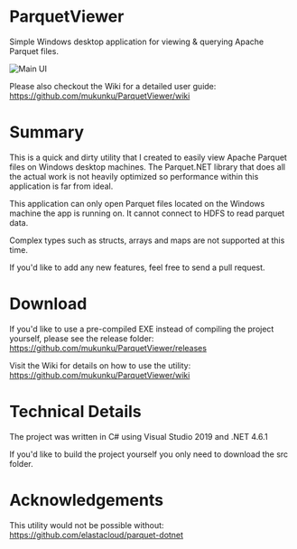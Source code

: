 # ParquetViewer
Simple Windows desktop application for viewing & querying Apache Parquet files. 

![Main UI](https://github.com/mukunku/ParquetViewer/blob/master/wiki_images/main_screenshot3.png)

Please also checkout the Wiki for a detailed user guide: https://github.com/mukunku/ParquetViewer/wiki

# Summary
This is a quick and dirty utility that I created to easily view Apache Parquet files on Windows desktop machines. 
The Parquet.NET library that does all the actual work is not heavily optimized so performance within this application
is far from ideal.

This application can only open Parquet files located on the Windows machine the app is running on. It cannot connect to HDFS to read parquet data. 

Complex types such as structs, arrays and maps are not supported at this time.

If you'd like to add any new features, feel free to send a pull request.

# Download
If you'd like to use a pre-compiled EXE instead of compiling the project yourself, please see the release folder: https://github.com/mukunku/ParquetViewer/releases

Visit the Wiki for details on how to use the utility: https://github.com/mukunku/ParquetViewer/wiki

# Technical Details
The project was written in C# using Visual Studio 2019 and .NET 4.6.1

If you'd like to build the project yourself you only need to download the src folder.

# Acknowledgements
This utility would not be possible without: https://github.com/elastacloud/parquet-dotnet
